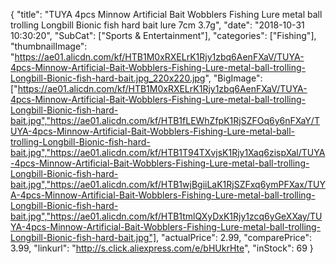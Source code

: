 {
	"title": "TUYA 4pcs Minnow Artificial Bait Wobblers Fishing Lure metal ball trolling Longbill Bionic fish hard bait lure 7cm 3.7g",
	"date": "2018-10-31 10:30:20",
	"SubCat": ["Sports & Entertainment"],
	"categories": ["Fishing"],
	"thumbnailImage": "https://ae01.alicdn.com/kf/HTB1M0xRXELrK1Rjy1zbq6AenFXaV/TUYA-4pcs-Minnow-Artificial-Bait-Wobblers-Fishing-Lure-metal-ball-trolling-Longbill-Bionic-fish-hard-bait.jpg_220x220.jpg",
	"BigImage": ["https://ae01.alicdn.com/kf/HTB1M0xRXELrK1Rjy1zbq6AenFXaV/TUYA-4pcs-Minnow-Artificial-Bait-Wobblers-Fishing-Lure-metal-ball-trolling-Longbill-Bionic-fish-hard-bait.jpg","https://ae01.alicdn.com/kf/HTB1fLEWhZfpK1RjSZFOq6y6nFXaY/TUYA-4pcs-Minnow-Artificial-Bait-Wobblers-Fishing-Lure-metal-ball-trolling-Longbill-Bionic-fish-hard-bait.jpg","https://ae01.alicdn.com/kf/HTB1T94TXvjsK1Rjy1Xaq6zispXal/TUYA-4pcs-Minnow-Artificial-Bait-Wobblers-Fishing-Lure-metal-ball-trolling-Longbill-Bionic-fish-hard-bait.jpg","https://ae01.alicdn.com/kf/HTB1wjBgiiLaK1RjSZFxq6ymPFXax/TUYA-4pcs-Minnow-Artificial-Bait-Wobblers-Fishing-Lure-metal-ball-trolling-Longbill-Bionic-fish-hard-bait.jpg","https://ae01.alicdn.com/kf/HTB1tmlQXyDxK1Rjy1zcq6yGeXXay/TUYA-4pcs-Minnow-Artificial-Bait-Wobblers-Fishing-Lure-metal-ball-trolling-Longbill-Bionic-fish-hard-bait.jpg"],
	"actualPrice": 2.99,
	"comparePrice": 3.99,
	"linkurl": "http://s.click.aliexpress.com/e/bHUkrHte",
	"inStock": 69
}
